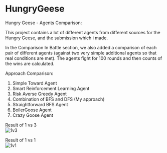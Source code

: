 # HungryGeese

Hungry Geese - Agents Comparison:

This project contains a lot of different agents from different sources for the Hungry Geese, and the submission which i made.

In the Comparison In Battle section, we also added a comparison of each pair of different agents (against two very simple additional agents so that real conditions are met). The agents fight for 100 rounds and then counts of the wins are calculated.

Approach Comparison:

1. Simple Toward Agent
2. Smart Reinforcement Learning Agent
3. Risk Averse Greedy Agent
4. Combination of BFS and DFS (My approach)
5. Straightforward BFS Agent
6. BoilerGoose Agent
7. Crazy Goose Agent


Result of 1 vs 3
</br>
![1v3](https://user-images.githubusercontent.com/33658001/110279136-97322a00-7ffe-11eb-8cab-a971f9cdc75c.png)

Result of 1 vs 1
</br>
![1v1](https://user-images.githubusercontent.com/33658001/110279142-98635700-7ffe-11eb-985e-fdcb35b54291.png)
